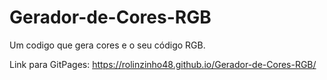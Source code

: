 # Gerador-de-Cores-RGB

Um codigo que gera cores e o seu código RGB.

Link para GitPages: https://rolinzinho48.github.io/Gerador-de-Cores-RGB/
